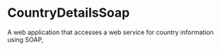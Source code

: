 # CountryDetailsSoap
 A web application that accesses a web service for country information using SOAP,

